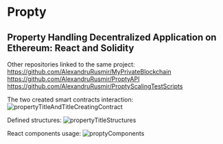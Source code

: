 # Propty

## Property Handling Decentralized Application on Ethereum: React and Solidity

Other repositories linked to the same project:
  https://github.com/AlexandruRusmir/MyPrivateBlockchain
  https://github.com/AlexandruRusmir/ProptyAPI
  https://github.com/AlexandruRusmir/ProptyScalingTestScripts

The two created smart contracts interaction:
![propertyTitleAndTitleCreatingContract](https://github.com/AlexandruRusmir/Propty/assets/73962944/1d434716-8bba-45c7-a766-4471527b98b1)

Defined structures:
![propertyTitleStructures](https://github.com/AlexandruRusmir/Propty/assets/73962944/a6899f08-dc7a-4220-9965-22c5f607c484)

React components usage:
![proptyComponents](https://github.com/AlexandruRusmir/Propty/assets/73962944/7fce570e-cd23-4daa-af85-426b2b6ef6a5)
